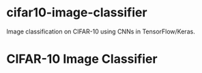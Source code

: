 # cifar10-image-classifier
 Image classification on CIFAR-10 using CNNs in TensorFlow/Keras.

 # CIFAR-10 Image Classifier
